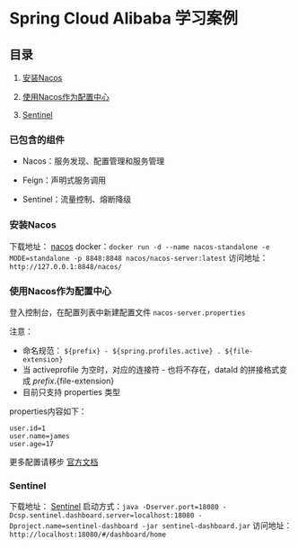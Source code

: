 # Spring Cloud Alibaba 学习案例


## 目录

1. [安装Nacos](#安装Nacos)

2. [使用Nacos作为配置中心](#使用Nacos作为配置中心)

3. [Sentinel](#Sentinel)



### 已包含的组件

- Nacos：服务发现、配置管理和服务管理

- Feign：声明式服务调用

- Sentinel：流量控制、熔断降级







### 安装Nacos

下载地址： [nacos](https://github.com/alibaba/nacos/releases)
docker：`docker run -d --name nacos-standalone -e MODE=standalone -p 8848:8848 nacos/nacos-server:latest`
访问地址：`http://127.0.0.1:8848/nacos/`





### 使用Nacos作为配置中心


登入控制台，在配置列表中新建配置文件 `nacos-server.properties`

注意：
- 命名规范： ` ${prefix} - ${spring.profiles.active} . ${file-extension} `
- 当 activeprofile 为空时，对应的连接符 - 也将不存在，dataId 的拼接格式变成 ${prefix}.${file-extension}
- 目前只支持 properties 类型



properties内容如下：

~~~
user.id=1
user.name=james
user.age=17
~~~


更多配置请移步 [官方文档](https://github.com/spring-cloud-incubator/spring-cloud-alibaba/blob/master/spring-cloud-alibaba-examples/nacos-example/nacos-config-example/readme-zh.md)




### Sentinel

下载地址： [Sentinel](https://github.com/alibaba/Sentinel/releases)
启动方式：`java -Dserver.port=18080 -Dcsp.sentinel.dashboard.server=localhost:18080 -Dproject.name=sentinel-dashboard -jar sentinel-dashboard.jar`
访问地址：`http://localhost:18080/#/dashboard/home`
